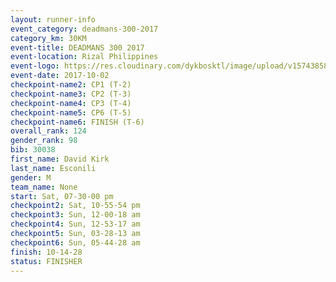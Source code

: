 ```yaml
---
layout: runner-info 
event_category: deadmans-300-2017 
category_km: 30KM 
event-title: DEADMANS 300 2017 
event-location: Rizal Philippines 
event-logo: https://res.cloudinary.com/dykbosktl/image/upload/v1574385898/Logo/2017-DM300-Logo_ljecaw.jpg 
event-date: 2017-10-02 
checkpoint-name2: CP1 (T-2) 
checkpoint-name3: CP2 (T-3) 
checkpoint-name4: CP3 (T-4) 
checkpoint-name5: CP6 (T-5) 
checkpoint-name6: FINISH (T-6) 
overall_rank: 124
gender_rank: 98
bib: 30038
first_name: David Kirk
last_name: Esconili
gender: M
team_name: None
start: Sat, 07-30-00 pm
checkpoint2: Sat, 10-55-54 pm
checkpoint3: Sun, 12-00-18 am
checkpoint4: Sun, 12-53-17 am
checkpoint5: Sun, 03-28-13 am
checkpoint6: Sun, 05-44-28 am
finish: 10-14-28
status: FINISHER
---
```

